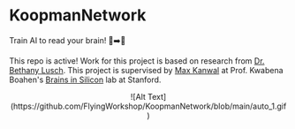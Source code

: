 # KoopmanNetwork
Train AI to read your brain! 🤖➡️🧠

This repo is active! Work for this project is based on research from [Dr. Bethany Lusch](https://github.com/BethanyL). This project is supervised by [Max Kanwal](https://neuroscience.stanford.edu/people/max-kanwal) at Prof. Kwabena Boahen's [Brains in Silicon](http://web.stanford.edu/group/brainsinsilicon/) lab at Stanford.

<center>
![Alt Text](https://github.com/FlyingWorkshop/KoopmanNetwork/blob/main/auto_1.gif)
</center>
